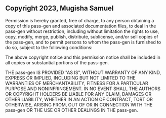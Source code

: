 ## Copyright 2023, Mugisha Samuel 



Permission is hereby granted, free of charge, to any person obtaining a copy of this pass-gen and associated documentation files, to deal in the pass-gen without restriction, including without limitation the rights to use, copy, modify, merge, publish, distribute, sublicense, and/or sell copies of the pass-gen, and to permit persons to whom the pass-gen is furnished to do so, subject to the following conditions:

The above copyright notice and this permission notice shall be included in all copies or substantial portions of the pass-gen.

THE pass-gen IS PROVIDED "AS IS", WITHOUT WARRANTY OF ANY KIND, EXPRESS OR IMPLIED, INCLUDING BUT NOT LIMITED TO THE WARRANTIES OF MERCHANTABILITY, FITNESS FOR A PARTICULAR PURPOSE AND NONINFRINGEMENT. IN NO EVENT SHALL THE AUTHORS OR COPYRIGHT HOLDERS BE LIABLE FOR ANY CLAIM, DAMAGES OR OTHER LIABILITY, WHETHER IN AN ACTION OF CONTRACT, TORT OR OTHERWISE, ARISING FROM, OUT OF OR IN CONNECTION WITH THE pass-gen OR THE USE OR OTHER DEALINGS IN THE pass-gen.